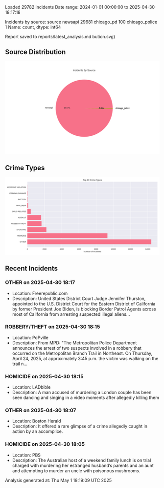 
Loaded 29782 incidents
Date range: 2024-01-01 00:00:00 to 2025-04-30 18:17:18

Incidents by source:
source
newsapi           29681
chicago_pd          100
chicago_police        1
Name: count, dtype: int64

Report saved to reports/latest_analysis.md
bution.svg)

## Source Distribution
![Source Distribution](images/source_distribution.svg)

## Crime Types
![Crime Types](images/crime_types.svg)

## Recent Incidents

### OTHER on 2025-04-30 18:17
- Location: Freerepublic.com
- Description: United States District Court Judge Jennifer Thurston, appointed to the U.S. District Court for the Eastern District of California by former President Joe Biden, is blocking Border Patrol Agents across most of California from arresting suspected illegal aliens…


### ROBBERY/THEFT on 2025-04-30 18:15
- Location: PoPville
- Description: From MPD: "The Metropolitan Police Department announces the arrest of two suspects involved in a robbery that occurred on the Metropolitan Branch Trail in Northeast. On Thursday, April 24, 2025, at approximately 3:45 p.m. the victim was walking on the trail n…


### HOMICIDE on 2025-04-30 18:15
- Location: LADbible
- Description: A man accused of murdering a London couple has been seen dancing and singing in a video moments after allegedly killing them


### OTHER on 2025-04-30 18:07
- Location: Boston Herald
- Description: It offered a rare glimpse of a crime allegedly caught in action by an accomplice.


### HOMICIDE on 2025-04-30 18:05
- Location: PBS
- Description: The Australian host of a weekend family lunch is on trial charged with murdering her estranged husband’s parents and an aunt and attempting to murder an uncle with poisonous mushrooms.

Analysis generated at: Thu May  1 18:19:09 UTC 2025
